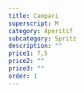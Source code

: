 ```yaml
---
title: Campari
superscript: M
category: Aperitif
subcategory: Spritz
description: ""
price1: 7,5
price2: ""
price3: ""
order: 1
---
```

